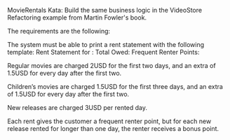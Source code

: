 MovieRentals Kata:
Build the same business logic in the VideoStore Refactoring example from Martin Fowler's book.

The requirements are the following:

The system must be able to print a rent statement with the following template:
Rent Statement for <Customer Name>:
<tab><Movie Title><tab><Days Rented><tab><Owed Amount>
<repeat for each rented movie>
Total Owed: <Total Owed>
Frequent Renter Points: <Frequent Renter Points>

Regular movies are charged 2USD for the first two days, and an extra of 1.5USD for every day after the first two.

Children’s movies are charged 1.5USD for the first three days, and an extra of 1.5USD for every day after the first two.

New releases are charged 3USD per rented day.

Each rent gives the customer a frequent renter point, but for each new release rented for longer than one day, the renter receives a bonus point.